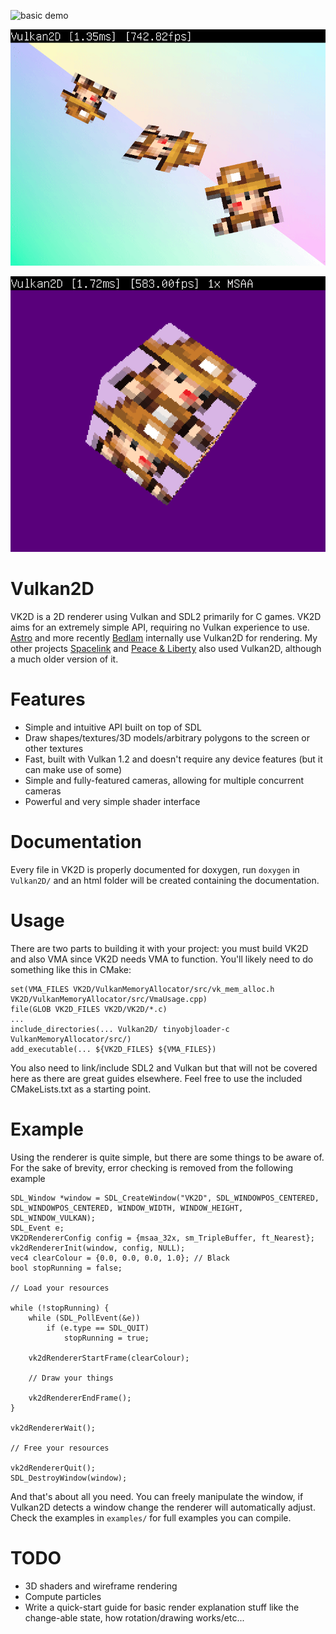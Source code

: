 ![basic demo](https://i.imgur.com/InP0Sou.gif)

![another demo](assets/gif.gif)

![another demo](examples/retrolook/example.gif)

Vulkan2D
========
VK2D is a 2D renderer using Vulkan and SDL2 primarily for C games. VK2D aims for an extremely
simple API, requiring no Vulkan experience to use. [Astro](https://github.com/PaoloMazzon/Astro)
and more recently [Bedlam](https://github.com/PaoloMazzon/Bedlam) internally use Vulkan2D for
rendering. My other projects [Spacelink](https://github.com/PaoloMazzon/Spacelink) and
[Peace & Liberty](https://github.com/PaoloMazzon/PeacenLiberty) also used Vulkan2D, although
a much older version of it.

Features
========

 + Simple and intuitive API built on top of SDL
 + Draw shapes/textures/3D models/arbitrary polygons to the screen or other textures
 + Fast, built with Vulkan 1.2 and doesn't require any device features (but it can make use of some)
 + Simple and fully-featured cameras, allowing for multiple concurrent cameras
 + Powerful and very simple shader interface

Documentation
=============
Every file in VK2D is properly documented for doxygen, run `doxygen` in `Vulkan2D/` and an html
folder will be created containing the documentation.

Usage
=====
There are two parts to building it with your project: you must build VK2D and also VMA since
VK2D needs VMA to function. You'll likely need to do something like this in CMake:

    set(VMA_FILES VK2D/VulkanMemoryAllocator/src/vk_mem_alloc.h VK2D/VulkanMemoryAllocator/src/VmaUsage.cpp)
    file(GLOB VK2D_FILES VK2D/VK2D/*.c)
    ...
    include_directories(... Vulkan2D/ tinyobjloader-c VulkanMemoryAllocator/src/)
    add_executable(... ${VK2D_FILES} ${VMA_FILES})
   
You also need to link/include SDL2 and Vulkan but that will not be covered here as there are 
great guides elsewhere. Feel free to use the included CMakeLists.txt as a starting point.

Example
=======
Using the renderer is quite simple, but there are some things to be aware of. For the sake
of brevity, error checking is removed from the following example

    SDL_Window *window = SDL_CreateWindow("VK2D", SDL_WINDOWPOS_CENTERED, SDL_WINDOWPOS_CENTERED, WINDOW_WIDTH, WINDOW_HEIGHT, SDL_WINDOW_VULKAN);
   	SDL_Event e;
   	VK2DRendererConfig config = {msaa_32x, sm_TripleBuffer, ft_Nearest};
    vk2dRendererInit(window, config, NULL);
    vec4 clearColour = {0.0, 0.0, 0.0, 1.0}; // Black
    bool stopRunning = false;
    
    // Load your resources
    
   	while (!stopRunning) {
   		while (SDL_PollEvent(&e))
   			if (e.type == SDL_QUIT)
   				stopRunning = true;
    
   		vk2dRendererStartFrame(clearColour);
   		
   		// Draw your things
   		
   		vk2dRendererEndFrame();
   	}
    
   	vk2dRendererWait();
   	
   	// Free your resources
   	
   	vk2dRendererQuit();
   	SDL_DestroyWindow(window);

And that's about all you need. You can freely manipulate the window, if Vulkan2D detects
a window change the renderer will automatically adjust. Check the examples in `examples/`
for full examples you can compile.

TODO
====

 + 3D shaders and wireframe rendering
 + Compute particles
 + Write a quick-start guide for basic render explanation stuff like the change-able state, how rotation/drawing works/etc...